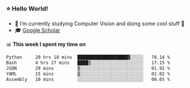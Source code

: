 ### ⭐️ Hello World!

<!--
**hologerry/hologerry** is a ✨ _special_ ✨ repository because its `README.md` (this file) appears on your GitHub profile.

Here are some ideas to get you started:

- 🔭 I’m currently working and studying on Computer Vision
- 🌱 I’m currently learning at Peking University
- 💬 Ask me about 
- 📫 How to reach me: E-mail
- 😄 Pronouns: he/his
- ⚡ Fun fact: Music is the Power
-->


- 🔭 I’m currently studying Computer Vision and doing some cool stuff 🤖
- 🎓 [Google Scholar](https://scholar.google.com/citations?user=3ykqW9wAAAAJ&hl=en)


📊 **This week I spent my time on**

<!--START_SECTION:waka-->

```txt
Python     20 hrs 18 mins  ███████████████████▓░░░░░   78.14 %
Bash       4 hrs 27 mins   ████▒░░░░░░░░░░░░░░░░░░░░   17.15 %
JSON       29 mins         ▒░░░░░░░░░░░░░░░░░░░░░░░░   01.92 %
YAML       15 mins         ▒░░░░░░░░░░░░░░░░░░░░░░░░   01.02 %
Assembly   10 mins         ░░░░░░░░░░░░░░░░░░░░░░░░░   00.65 %
```

<!--END_SECTION:waka-->
